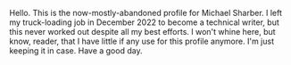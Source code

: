 Hello. This is the now-mostly-abandoned profile for Michael Sharber. I left my truck-loading job in December 2022 to become a technical writer, but this never worked out despite all my best efforts. I won't whine here, but know, reader, that I have little if any use for this profile anymore. I'm just keeping it in case. Have a good day.
